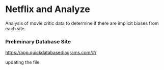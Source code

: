 # Netflix and Analyze
Analysis of movie critic data to determine if there are implicit biases from each site.

### Preliminary Database Site
https://app.quickdatabasediagrams.com/#/

updating the file
